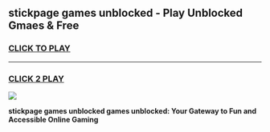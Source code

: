 
## stickpage games unblocked - Play Unblocked Gmaes & Free
<h3>
<a href="https://premium.freeplayer.one?title=stickpage_games_unblocked&ref=19F">CLICK TO PLAY</a></h3>
<hr>

<h3>
<a href="https://premium.freeplayer.one?title=stickpage_games_unblocked&ref=19F">CLICK 2 PLAY</a>
  
</h3>

<a href="https://premium.freeplayer.one?title=stickpage_games_unblocked&ref=19F/"><img src="https://clearcache.store/games.png"></a>


**stickpage games unblocked games unblocked: Your Gateway to Fun and Accessible Online Gaming**
